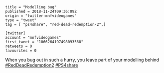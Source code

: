 ```
title = "Modelling bug"
published = 2018-11-24T09:36:09Z
origin = "twitter-mnfvideogames"
type = "tweet"
tag = [ "ps4share", "red-dead-redemption-2",]

[twitter]
account = "mnfvideogames"
first_tweet = "1066264197498093568"
retweets = 0
favourites = 0
```

When you bug out in such a hurry, you leave part of your modelling behind [#RedDeadRedemption2](/tags/red-dead-redemption-2/) [#PS4share](/tags/ps4share/)

<p class='image'><img src='https://mnf.m17s.net/2018/11/24/DswhoqrXgAUMVsA.jpg' alt=''></p>

